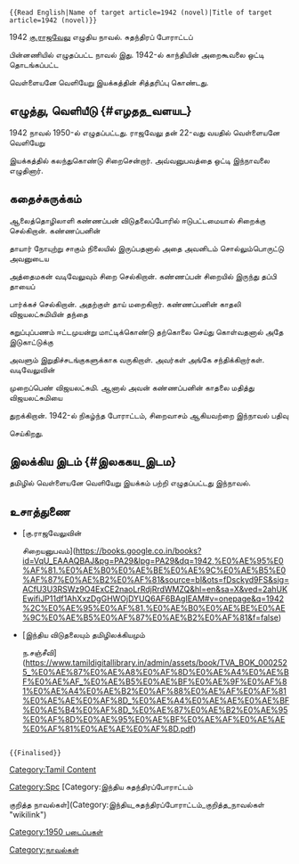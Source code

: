 ```{=mediawiki}
{{Read English|Name of target article=1942 (novel)|Title of target article=1942 (novel)}}
```
1942 [கு.ராஜவேலு](கு.ராஜவேலு "wikilink") எழுதிய நாவல். சுதந்திரப் போராட்டப்
பின்னணியில் எழுதப்பட்ட நாவல் இது. 1942-ல் காந்தியின் அறைகூவலை ஒட்டி தொடங்கப்பட்ட
வெள்ளையனே வெளியேறு இயக்கத்தின் சித்தரிப்பு கொண்டது.

## எழுத்து, வெளியீடு {#எழதத_வளயட}

1942 நாவல் 1950-ல் எழுதப்பட்டது. ராஜவேலு தன் 22-வது வயதில் வெள்ளையனே வெளியேறு
இயக்கத்தில் கலந்துகொண்டு சிறைசென்றார். அவ்வனுபவத்தை ஒட்டி இந்நாவலை எழுதினார்.

## கதைச்சுருக்கம்

ஆலைத்தொழிலாளி கண்ணப்பன் விடுதலைப்போரில் ஈடுபட்டமையால் சிறைக்கு செல்கிறான். கண்ணப்பனின்
தாயார் நோயுற்று சாகும் நிலையில் இருப்பதனால் அதை அவனிடம் சொல்லும்பொருட்டு அவனுடைய
அத்தைமகன் வடிவேலுவும் சிறை செல்கிறான். கண்ணப்பன் சிறையில் இருந்து தப்பி தாயைப்
பார்க்கச் செல்கிறான். அதற்குள் தாய் மறைகிறார். கண்ணப்பனின் காதலி விஜயலட்சுமியின் தந்தை
கறுப்புப்பணம் ஈட்டமுயன்று மாட்டிக்கொண்டு தற்கொலை செய்து கொள்வதனால் அதே இடுகாட்டுக்கு
அவளும் இறுதிச்சடங்குகளுக்காக வருகிறாள். அவர்கள் அங்கே சந்திக்கிறார்கள். வடிவேலுவின்
முறைப்பெண் விஜயலட்சுமி. ஆனால் அவன் கண்ணப்பனின் காதலை மதித்து விஜயலட்சுமியை
துறக்கிறான். 1942-ல் நிகழ்ந்த போராட்டம், சிறைவாசம் ஆகியவற்றை இந்நாவல் பதிவு
செய்கிறது.

## இலக்கிய இடம் {#இலககய_இடம}

தமிழில் வெள்ளையனே வெளியேறு இயக்கம் பற்றி எழுதப்பட்டது இந்நாவல்.

## உசாத்துணை

-   [கு.ராஜவேலுவின்
    சிறையனுபவம்](https://books.google.co.in/books?id=VqU_EAAAQBAJ&pg=PA29&lpg=PA29&dq=1942,%E0%AE%95%E0%AF%81.%E0%AE%B0%E0%AE%BE%E0%AE%9C%E0%AE%B5%E0%AF%87%E0%AE%B2%E0%AF%81&source=bl&ots=fDsckyd9FS&sig=ACfU3U3RSWz9O4ExCE2naoLrRdjRrdWMZQ&hl=en&sa=X&ved=2ahUKEwifiJP11df1AhXxzDgGHWOjDYUQ6AF6BAgIEAM#v=onepage&q=1942%2C%E0%AE%95%E0%AF%81.%E0%AE%B0%E0%AE%BE%E0%AE%9C%E0%AE%B5%E0%AF%87%E0%AE%B2%E0%AF%81&f=false)
-   [இந்திய விடுதலையும் தமிழிலக்கியமும்
    ந.சஞ்சீவி](https://www.tamildigitallibrary.in/admin/assets/book/TVA_BOK_0002525_%E0%AE%87%E0%AE%A8%E0%AF%8D%E0%AE%A4%E0%AE%BF%E0%AE%AF_%E0%AE%B5%E0%AE%BF%E0%AE%9F%E0%AF%81%E0%AE%A4%E0%AE%B2%E0%AF%88%E0%AE%AF%E0%AF%81%E0%AE%AE%E0%AF%8D_%E0%AE%A4%E0%AE%AE%E0%AE%BF%E0%AE%B4%E0%AF%8D_%E0%AE%87%E0%AE%B2%E0%AE%95%E0%AF%8D%E0%AE%95%E0%AE%BF%E0%AE%AF%E0%AE%AE%E0%AF%81%E0%AE%AE%E0%AF%8D.pdf)

```{=mediawiki}
{{Finalised}}
```
[Category:Tamil Content](Category:Tamil_Content "wikilink")
[Category:Spc](Category:Spc "wikilink") [Category:இந்திய சுதந்திரப்போராட்டம்
குறித்த நாவல்கள்](Category:இந்திய_சுதந்திரப்போராட்டம்_குறித்த_நாவல்கள் "wikilink")
[Category:1950 படைப்புகள்](Category:1950_படைப்புகள் "wikilink")
[Category:நாவல்கள்](Category:நாவல்கள் "wikilink")
